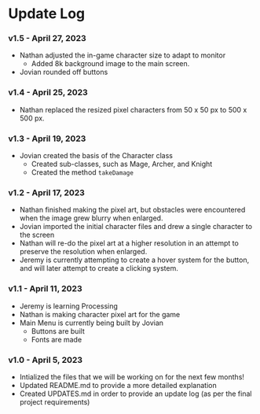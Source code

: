 # Update Log
### **v1.5** - April 27, 2023
- Nathan adjusted the in-game character size to adapt to monitor
  - Added 8k background image to the main screen.
- Jovian rounded off buttons 

### **v1.4** - April 25, 2023
- Nathan replaced the resized pixel characters from 50 x 50 px to 500 x 500 px.

### **v1.3** - April 19, 2023
- Jovian created the basis of the Character class
  - Created sub-classes, such as Mage, Archer, and Knight
  - Created the method `takeDamage`

### **v1.2** - April 17, 2023
- Nathan finished making the pixel art, but obstacles were encountered when the image grew blurry when enlarged.
- Jovian imported the initial character files and drew a single character to the screen
- Nathan will re-do the pixel art at a higher resolution in an attempt to preserve the resolution when enlarged.
- Jeremy is currently attempting to create a hover system for the button, and will later attempt to create a clicking system.

### **v1.1** - April 11, 2023
- Jeremy is learning Processing
- Nathan is making character pixel art for the game
- Main Menu is currently being built by Jovian
  - Buttons are built
  - Fonts are made

### **v1.0** - April 5, 2023
- Intialized the files that we will be working on for the next few months!
- Updated README.md to provide a more detailed explanation
- Created UPDATES.md in order to provide an update log (as per the final project requirements)
